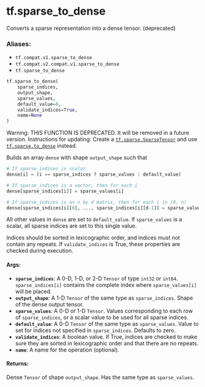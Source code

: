 <div itemscope itemtype="http://developers.google.com/ReferenceObject">
<meta itemprop="name" content="tf.sparse_to_dense" />
<meta itemprop="path" content="Stable" />
</div>

# tf.sparse_to_dense

Converts a sparse representation into a dense tensor. (deprecated)

### Aliases:

* `tf.compat.v1.sparse_to_dense`
* `tf.compat.v2.compat.v1.sparse_to_dense`
* `tf.sparse_to_dense`

``` python
tf.sparse_to_dense(
    sparse_indices,
    output_shape,
    sparse_values,
    default_value=0,
    validate_indices=True,
    name=None
)
```

<!-- Placeholder for "Used in" -->

Warning: THIS FUNCTION IS DEPRECATED. It will be removed in a future version.
Instructions for updating:
Create a <a href="../tf/sparse/SparseTensor.md"><code>tf.sparse.SparseTensor</code></a> and use <a href="../tf/sparse/to_dense.md"><code>tf.sparse.to_dense</code></a> instead.

Builds an array `dense` with shape `output_shape` such that

```python
# If sparse_indices is scalar
dense[i] = (i == sparse_indices ? sparse_values : default_value)

# If sparse_indices is a vector, then for each i
dense[sparse_indices[i]] = sparse_values[i]

# If sparse_indices is an n by d matrix, then for each i in [0, n)
dense[sparse_indices[i][0], ..., sparse_indices[i][d-1]] = sparse_values[i]
```

All other values in `dense` are set to `default_value`.  If `sparse_values`
is a scalar, all sparse indices are set to this single value.

Indices should be sorted in lexicographic order, and indices must not
contain any repeats. If `validate_indices` is True, these properties
are checked during execution.

#### Args:


* <b>`sparse_indices`</b>: A 0-D, 1-D, or 2-D `Tensor` of type `int32` or `int64`.
  `sparse_indices[i]` contains the complete index where `sparse_values[i]`
  will be placed.
* <b>`output_shape`</b>: A 1-D `Tensor` of the same type as `sparse_indices`.  Shape
  of the dense output tensor.
* <b>`sparse_values`</b>: A 0-D or 1-D `Tensor`.  Values corresponding to each row of
  `sparse_indices`, or a scalar value to be used for all sparse indices.
* <b>`default_value`</b>: A 0-D `Tensor` of the same type as `sparse_values`.  Value
  to set for indices not specified in `sparse_indices`.  Defaults to zero.
* <b>`validate_indices`</b>: A boolean value.  If True, indices are checked to make
  sure they are sorted in lexicographic order and that there are no repeats.
* <b>`name`</b>: A name for the operation (optional).


#### Returns:

Dense `Tensor` of shape `output_shape`.  Has the same type as
`sparse_values`.
